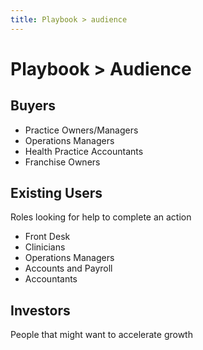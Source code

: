 ```yaml
---
title: Playbook > audience
---
```


# Playbook > Audience

## Buyers

- Practice Owners/Managers
- Operations Managers
- Health Practice Accountants
- Franchise Owners

## Existing Users

Roles looking for help to complete an action

- Front Desk
- Clinicians
- Operations Managers
- Accounts and Payroll
- Accountants

## Investors

People that might want to accelerate growth
